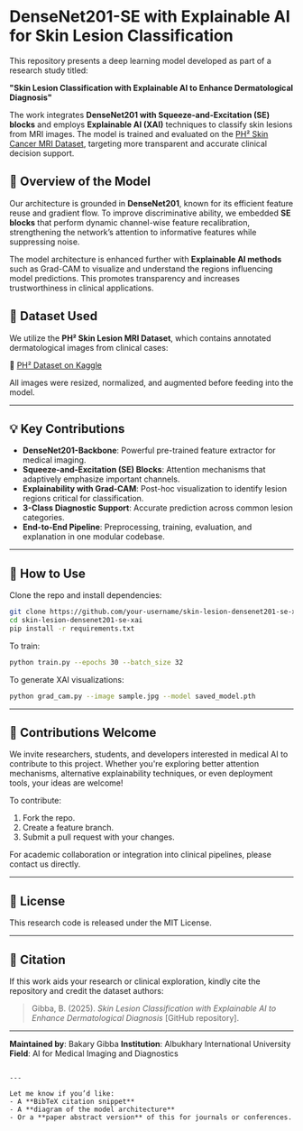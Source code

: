 

# DenseNet201-SE with Explainable AI for Skin Lesion Classification

This repository presents a deep learning model developed as part of a research study titled:

**"Skin Lesion Classification with Explainable AI to Enhance Dermatological Diagnosis"**

The work integrates **DenseNet201 with Squeeze-and-Excitation (SE) blocks** and employs **Explainable AI (XAI)** techniques to classify skin lesions from MRI images. The model is trained and evaluated on the [PH² Skin Cancer MRI Dataset](https://www.kaggle.com/datasets/rashidul0/ph2-skin-cancer-classification), targeting more transparent and accurate clinical decision support.


## 🧠 Overview of the Model

Our architecture is grounded in **DenseNet201**, known for its efficient feature reuse and gradient flow. To improve discriminative ability, we embedded **SE blocks** that perform dynamic channel-wise feature recalibration, strengthening the network’s attention to informative features while suppressing noise.

The model architecture is enhanced further with **Explainable AI methods** such as Grad-CAM to visualize and understand the regions influencing model predictions. This promotes transparency and increases trustworthiness in clinical applications.


## 📂 Dataset Used

We utilize the **PH² Skin Lesion MRI Dataset**, which contains annotated dermatological images from clinical cases:

📌 [PH² Dataset on Kaggle](https://www.kaggle.com/datasets/rashidul0/ph2-skin-cancer-classification)

All images were resized, normalized, and augmented before feeding into the model.

---

## 💡 Key Contributions

- **DenseNet201-Backbone**: Powerful pre-trained feature extractor for medical imaging.
- **Squeeze-and-Excitation (SE) Blocks**: Attention mechanisms that adaptively emphasize important channels.
- **Explainability with Grad-CAM**: Post-hoc visualization to identify lesion regions critical for classification.
- **3-Class Diagnostic Support**: Accurate prediction across common lesion categories.
- **End-to-End Pipeline**: Preprocessing, training, evaluation, and explanation in one modular codebase.

---

## 🚀 How to Use

Clone the repo and install dependencies:

```bash
git clone https://github.com/your-username/skin-lesion-densenet201-se-xai.git
cd skin-lesion-densenet201-se-xai
pip install -r requirements.txt
````

To train:

```bash
python train.py --epochs 30 --batch_size 32
```

To generate XAI visualizations:

```bash
python grad_cam.py --image sample.jpg --model saved_model.pth
```

---

## 🤝 Contributions Welcome

We invite researchers, students, and developers interested in medical AI to contribute to this project. Whether you're exploring better attention mechanisms, alternative explainability techniques, or even deployment tools, your ideas are welcome!

To contribute:

1. Fork the repo.
2. Create a feature branch.
3. Submit a pull request with your changes.

For academic collaboration or integration into clinical pipelines, please contact us directly.

---

## 📜 License

This research code is released under the MIT License.

---

## 📌 Citation

If this work aids your research or clinical exploration, kindly cite the repository and credit the dataset authors:

> Gibba, B. (2025). *Skin Lesion Classification with Explainable AI to Enhance Dermatological Diagnosis* \[GitHub repository].

---

**Maintained by**: Bakary Gibba
**Institution**: Albukhary International University
**Field**: AI for Medical Imaging and Diagnostics

```

---

Let me know if you’d like:
- A **BibTeX citation snippet**
- A **diagram of the model architecture**
- Or a **paper abstract version** of this for journals or conferences.
```
